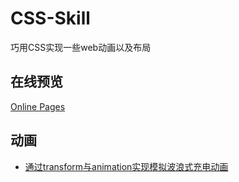 # CSS-Skill
 巧用CSS实现一些web动画以及布局

## 在线预览

[Online Pages](https://chokcoco.github.io/CSS-Inspiration/#/)

## 动画
+ [通过transform与animation实现模拟波浪式充电动画](https://chokcoco.github.io/CSS-Inspiration/#/)
